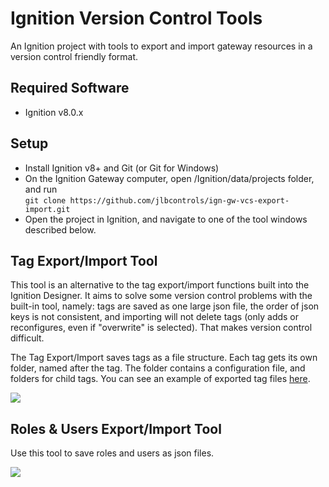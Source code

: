 # Ignition Version Control Tools
An Ignition project with tools to export and import gateway resources in a version control friendly format. 

## Required Software  
* Ignition v8.0.x

## Setup  
* Install Ignition v8+ and Git (or Git for Windows)
* On the Ignition Gateway computer, open /Ignition/data/projects folder, and run  
```git clone https://github.com/jlbcontrols/ign-gw-vcs-export-import.git```  
* Open the project in Ignition, and navigate to one of the tool windows described below.

## Tag Export/Import Tool   
This tool is an alternative to the tag export/import functions built into the Ignition Designer. It aims to solve some version control problems with the built-in tool, namely: tags are saved as one large json file, the order of json keys is not consistent, and importing will not delete tags (only adds or reconfigures, even if "overwrite" is selected). That makes version control difficult.

The Tag Export/Import saves tags as a file structure. Each tag gets its own folder, named after the tag. The folder contains a configuration file, and folders for child tags. You can see an example of exported tag files [here](https://github.com/jlbcontrols/Flintium/tree/master/flintium-tags/FlintiumTypes).

![](./docs/tag-exim-demo.gif)  

## Roles & Users Export/Import Tool
Use this tool to save roles and users as json files.  

![](./docs/roles-users-exim-demo.gif)
